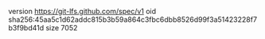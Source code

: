 version https://git-lfs.github.com/spec/v1
oid sha256:45aa5c1d62addc815b3b59a864c3fbc6dbb8526d99f3a51423228f7b3f9bd41d
size 7052
